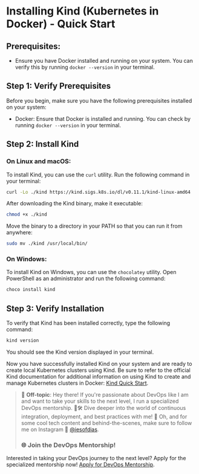 # Installing Kind (Kubernetes in Docker) - Quick Start

## Prerequisites:
- Ensure you have Docker installed and running on your system. You can verify this by running `docker --version` in your terminal.

## Step 1: Verify Prerequisites

Before you begin, make sure you have the following prerequisites installed on your system:

- Docker: Ensure that Docker is installed and running. You can check by running `docker --version` in your terminal.

## Step 2: Install Kind

### On Linux and macOS:

To install Kind, you can use the `curl` utility. Run the following command in your terminal:

```bash
curl -Lo ./kind https://kind.sigs.k8s.io/dl/v0.11.1/kind-linux-amd64
```

After downloading the Kind binary, make it executable:

```bash
chmod +x ./kind
```

Move the binary to a directory in your PATH so that you can run it from anywhere:

```bash
sudo mv ./kind /usr/local/bin/
```

### On Windows:

To install Kind on Windows, you can use the `chocolatey` utility. Open PowerShell as an administrator and run the following command:

```bash
choco install kind
```

## Step 3: Verify Installation

To verify that Kind has been installed correctly, type the following command:

```bash
kind version
```

You should see the Kind version displayed in your terminal.

Now you have successfully installed Kind on your system and are ready to create local Kubernetes clusters using Kind. Be sure to refer to the official Kind documentation for additional information on using Kind to create and manage Kubernetes clusters in Docker: [Kind Quick Start](https://kind.sigs.k8s.io/docs/user/quick-start/#installation).

> 🚨 **Off-topic**: Hey there! If you're passionate about DevOps like I am and want to take your skills to the next level, I run a specialized DevOps mentorship. 🧠🛠 Dive deeper into the world of continuous integration, deployment, and best practices with me! 🚀 Oh, and for some cool tech content and behind-the-scenes, make sure to follow me on Instagram 📸 [@iesofdias](https://www.instagram.com/iesofdias/).
> ### 🌐 **Join the DevOps Mentorship!**
Interested in taking your DevOps journey to the next level? Apply for the specialized mentorship now! [Apply for DevOps Mentorship](https://guilhermemaia.com/mentoria-devops).